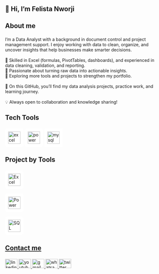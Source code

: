 <h2 align="left">👋 Hi, I’m Felista Nworji</h2>

###

<h2 align="left">About me</h2>

###

<p align="left">I’m a Data Analyst with a background in document control and project management support. I enjoy working with data to clean, organize, and uncover insights that help businesses make smarter decisions.<br><br>🔹 Skilled in Excel (formulas, PivotTables, dashboards), and experienced in data cleaning, validation, and reporting.<br>🔹 Passionate about turning raw data into actionable insights.<br>🔹 Exploring more tools and projects to strengthen my portfolio.<br><br>📌 On this GitHub, you’ll find my data analysis projects, practice work, and learning journey.<br><br>💡 Always open to collaboration and knowledge sharing!</p>

###

<h2 align="left">Tech Tools</h2>

###

<div align="left">
<img src="https://img.icons8.com/?size=100&id=117561&format=png&color=000000" height="40" alt="excel logo" style="padding:10px; background:white; border-radius:8px;" />
<img src="https://img.icons8.com/?size=100&id=Ny0t2MYrJ70p&format=png&color=000000" height="40" alt="power Bi logo" style="padding:10px; background:white; border-radius:8px;" />
<img src="https://skillicons.dev/icons?i=mysql" height="40" alt="mysql logo" style="padding:10px; background:white; border-radius:8p

</div>

###

<h2 align="left">Project by Tools</h2>

###

<div align="left">
<div style="display:flex; flex-direction:column; gap:15px; align-items:flex-start;">
  <a href="https://github.com/topics/Excel">
    <img src="https://img.icons8.com/?size=100&id=117561&format=png&color=000000" height="40" alt="Excel Projects" style="padding:10px; background:white; border-radius:8px;" />
  </br>
  <a href="https://github.com/topics/PowerBi">
    <img src="https://img.icons8.com/?size=100&id=Ny0t2MYrJ70p&format=png&color=000000" height="40" alt="Power Bi Projects" style="padding:10px; background:white; border-radius:8px;" />
  </br>
  <a href="https://github.com/topics/SQL">
    <img src="https://skillicons.dev/icons?i=mysql" height="40" alt="SQL Projects" style="padding:10px; background:white; border-radius:8px;" />
  </br>
</div>

</div>

###

<h2 align="left">Contact me</h2>

###

<div align="left">
  <a href="https://www.linkedin.com/in/nworji-felista-69a9a2227/" target="_blank">
    <img src="https://raw.githubusercontent.com/maurodesouza/profile-readme-generator/master/src/assets/icons/social/linkedin/default.svg" width="40" height="30" alt="linkedin logo"  />
  </a>
  <a href="https://www.youtube.com/@nworjifelista8900" target="_blank">
    <img src="https://raw.githubusercontent.com/maurodesouza/profile-readme-generator/master/src/assets/icons/social/youtube/default.svg" width="40" height="30" alt="youtube logo"  />
  </a>
  <a href="nworji.felista@gmail.com" target="_blank">
    <img src="https://raw.githubusercontent.com/maurodesouza/profile-readme-generator/master/src/assets/icons/social/gmail/default.svg" width="40" height="30" alt="gmail logo"  />
  </a>
  <a href="+234-813-0475-308" target="_blank">
    <img src="https://raw.githubusercontent.com/maurodesouza/profile-readme-generator/master/src/assets/icons/social/whatsapp/default.svg" width="40" height="30" alt="whatsapp logo"  />
  </a>
  <a href="https://x.com/FelistaNworji" target="_blank">
    <img src="https://raw.githubusercontent.com/maurodesouza/profile-readme-generator/master/src/assets/icons/social/twitter/default.svg" width="40" height="30" alt="twitter logo"  />
  </a>
</div>

###
